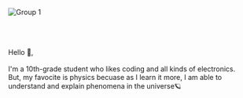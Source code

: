<!--
**seung6lee/seung6lee** is a ✨ _special_ ✨ repository because its `README.md` (this file) appears on your GitHub profile.

Here are some ideas to get you started:

- 🔭 I’m currently working on ...
- 🌱 I’m currently learning ...
- 👯 I’m looking to collaborate on ...
- 🤔 I’m looking for help with ...
- 💬 Ask me about ...
- 📫 How to reach me: ...
- 😄 Pronouns: ...
- ⚡ Fun fact: ...
-->
![Group 1](https://github.com/user-attachments/assets/9e33af3c-c23a-40ca-b913-5080eb4d934f)
<div align=center>
  <a href="https://solved.ac/profile/hockey89"><img src="https://img.shields.io/badge/solved.ac-Gold%20V-FDDC5C)" alt=""></a>
  <a href="https://www.instagram.com/seung6lee"><img src="https://img.shields.io/badge/Instagram-white?logo=instagram" alt=""></a>
  <a href="https://dev.to/seung6lee"><img src="https://img.shields.io/badge/Dev.to-black?logo=devdotto" alt=""></a>
  <a href="mailto:acountforsignupandin@gmail.com"><img src="https://img.shields.io/badge/Mail-FFC6C6?logo=gmail" alt=""></a>
</div>
<br><br>
Hello 👋,<br>
<br>
I'm a 10th-grade student who likes coding and all kinds of electronics.<br>
But, my favocite is physics becuase as I learn it more, I am able to understand and explain phenomena in the universe🪐
